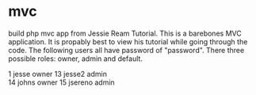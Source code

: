 # mvc
build php mvc app from Jessie Ream Tutorial.
This is a barebones MVC application.
It  is propably best to view his tutorial while going through the code.
The following users all have password of "password". There three possible roles:
owner, admin and default. 

1	  jesse	  owner	
13	jesse2	admin	
14	johns	  owner	
15	jsereno	admin	
